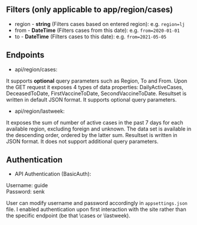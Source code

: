 
## Filters (only applicable to app/region/cases)

* region - **string** (Filters cases based on entered region): e.g. `region=lj`
* from - **DateTime** (Filters cases from this date): e.g. `from=2020-01-01`
* to - **DateTime** (Filters cases to this date): e.g. `from=2021-05-05`

## Endpoints

* api/region/cases:

It supports **optional** query parameters such as Region, To and From. Upon the GET request it exposes 4 types of data properties: DailyActiveCases, DeceasedToDate, FirstVaccineToDate, SecondVaccineToDate. Resultset is written in default JSON format. It supports optional query parameters.

* api/region/lastweek:

It exposes the sum of number of active cases in the past 7 days for each available region, excluding foreign and unknown. The data set is available in the descending order, ordered by the latter sum. Resultset is written in JSON
format. It does not support additional query parameters.

## Authentication

* API Authentication (BasicAuth):

Username: guide <br/>
Password: senk

User can modify username and password accordingly in `appsettings.json` file. I enabled authentication upon first interaction with the site rather than the specific endpoint (be that \cases or \lastweek).
